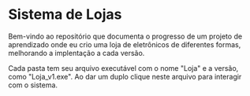 # Sistema de Lojas
Bem-vindo ao repositório que documenta o progresso de um projeto de aprendizado onde eu crio uma loja de eletrônicos de diferentes formas, melhorando a implentação a cada versão.

Cada pasta tem seu arquivo executável com o nome "Loja" e a versão, como "Loja_v1.exe". Ao dar um duplo clique neste arquivo para interagir com o sistema.